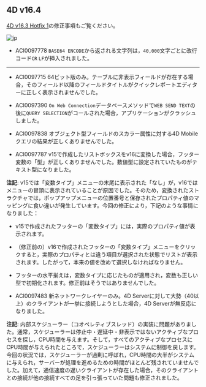 ## 4D v16.4
[4D v16.3 Hotfix 1](https://github.com/4D-JP/release-notes/tree/master/v16/16.3/hf1/)の修正事項もご覧ください。

![jp](https://cloud.githubusercontent.com/assets/10509075/16182979/016305e0-36e7-11e6-816b-2335cc6f0abb.png)

* ACI0097778 ``BASE64 ENCODE``から返される文字列は，``40,000``文字ごとに改行コード``CR`` ``LF``が挿入されました。

---

* ACI0097715 64ビット版のみ。テーブルに非表示フィールドが存在する場合，そのフィールド以降のフィールドタイトルがクイックレポートエディターに正しく表示されませんでした。

* ACI0097390 ``On Web Connection``データベースメソッドで``WEB SEND TEXT``の後に``QUERY SELECTION``がコールされた場合，アプリケーションがクラッシュしました。

* ACI0097838 オブジェクト型フィールドのスカラー属性に対する4D Mobileクエリの結果が正しくありませんでした。

* ACI0097787 v15で作成したリストボックスをv16に変換した場合，フッター変数の「型」が正しくありませんでした。数値型に設定されていたものがテキスト型になりました。

**注記**: v15では「変数タイプ」メニューの末尾に表示された「なし」が，v16ではメニューの冒頭に表示されていることが原因でした。そのため，変換されたストラクチャでは，ポップアップメニューの位置番号と保存されたプロパティ値のマッピングに食い違いが発生しています。今回の修正により，下記のような事情になりました：

* v15で作成されたフッターの「変数タイプ」には，実際のプロパティ値が表示されます。
* （修正前の）v16で作成されたフッターの「変数タイプ」メニューをクリックすると，実際のプロパティとは違う項目が選択された状態でリストが表示されます。したがって，本来の値を改めて選択しなければなりません。
* フッターの水平揃えは，変数タイプに応じたものが適用され，変数も正しい型で初期化されます。修正前はそうではありませんでした。

* ACI0097483 新ネットワークレイヤーのみ。4D Serverに対して大勢（40以上）のクライアントが一挙に接続しようとした場合，4D Serverが無反応になりました。

**注記**: 内部スケジューラー（コオペレティブスレッド）の実装に問題がありました。通常，スケジューラーは停止中・遅延中・非表示ではないアクティブなプロセスを探し，CPU時間を与えます。そして，すべてのアクティブなプロセスにCPU時間が与えられたところで，スケジューラーはシステムに制御を戻します。今回の状況では，スケジューラーが過剰に呼ばれ，CPU時間の大半がシステムに与えられ，サーバーが処理を進めるための時間がほとんど残されていませんでした。加えて，通信速度の遅いクライアントが存在した場合，そのクライアントとの接続が他の接続すべての足を引っ張っていた問題も修正されました。
